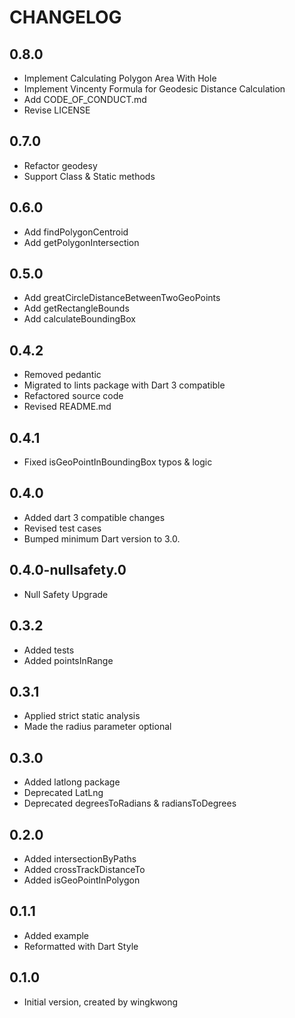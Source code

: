# CHANGELOG

## 0.8.0

- Implement Calculating Polygon Area With Hole
- Implement Vincenty Formula for Geodesic Distance Calculation
- Add CODE_OF_CONDUCT.md
- Revise LICENSE

## 0.7.0

- Refactor geodesy
- Support Class & Static methods

## 0.6.0

- Add findPolygonCentroid
- Add getPolygonIntersection

## 0.5.0

- Add greatCircleDistanceBetweenTwoGeoPoints
- Add getRectangleBounds
- Add calculateBoundingBox

## 0.4.2

- Removed pedantic
- Migrated to lints package with Dart 3 compatible
- Refactored source code
- Revised README.md

## 0.4.1

- Fixed isGeoPointInBoundingBox typos & logic

## 0.4.0

- Added dart 3 compatible changes
- Revised test cases
- Bumped minimum Dart version to 3.0.

## 0.4.0-nullsafety.0

- Null Safety Upgrade

## 0.3.2

- Added tests
- Added pointsInRange

## 0.3.1

- Applied strict static analysis
- Made the radius parameter optional

## 0.3.0

- Added latlong package
- Deprecated LatLng
- Deprecated degreesToRadians & radiansToDegrees

## 0.2.0

- Added intersectionByPaths
- Added crossTrackDistanceTo
- Added isGeoPointInPolygon

## 0.1.1

- Added example
- Reformatted with Dart Style

## 0.1.0

- Initial version, created by wingkwong
